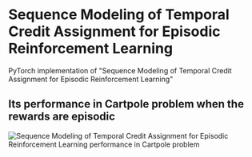 # Sequence Modeling of Temporal Credit Assignment for Episodic Reinforcement Learning

PyTorch implementation of "Sequence Modeling of Temporal Credit Assignment for Episodic Reinforcement Learning"

## Its performance in Cartpole problem when the rewards are episodic

![Sequence Modeling of Temporal Credit Assignment for Episodic Reinforcement Learning
 performance in Cartpole problem](https://raw.githubusercontent.com/aadeshnpn/Temporal-Credit-Assignment/master/temporal.png)

